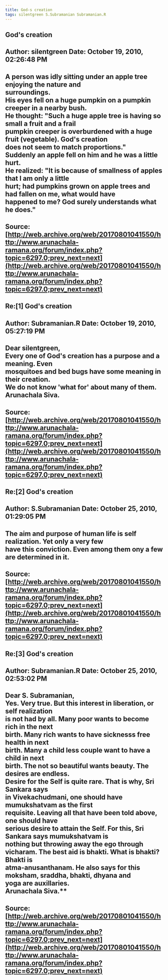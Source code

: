 ```yaml
--- 
title: God-s creation   
tags: silentgreen S.Subramanian Subramanian.R  
---  
```

## God's creation  
Author: silentgreen         Date: October 19, 2010, 02:26:48 PM  
---  
A person was idly sitting under an apple tree enjoying the nature and  
surroundings.   
His eyes fell on a huge pumpkin on a pumpkin creeper in a nearby bush.   
He thought: "Such a huge apple tree is having so small a fruit and a frail  
pumpkin creeper is overburdened with a huge fruit (vegetable). God's creation  
does not seem to match proportions."   
Suddenly an apple fell on him and he was a little hurt.   
He realized: "It is because of smallness of apples that I am only a little  
hurt; had pumpkins grown on apple trees and had fallen on me, what would have  
happened to me? God surely understands what he does."
 ---  
Source:[http://web.archive.org/web/20170801041550/http://www.arunachala-ramana.org/forum/index.php?topic=6297.0;prev_next=next](http://web.archive.org/web/20170801041550/http://www.arunachala-ramana.org/forum/index.php?topic=6297.0;prev_next=next)   
---  

## Re:[1] God's creation  
Author: Subramanian.R       Date: October 19, 2010, 05:27:19 PM  
---  
Dear silentgreen,   
Every one of God's creation has a purpose and a meaning. Even   
mosquitoes and bed bugs have some meaning in their creation.   
We do not know 'what for' about many of them.   
Arunachala Siva.
 ---  
Source:[http://web.archive.org/web/20170801041550/http://www.arunachala-ramana.org/forum/index.php?topic=6297.0;prev_next=next](http://web.archive.org/web/20170801041550/http://www.arunachala-ramana.org/forum/index.php?topic=6297.0;prev_next=next)   
---  

## Re:[2] God's creation  
Author: S.Subramanian       Date: October 25, 2010, 01:29:05 PM  
---  
The aim and purpose of human life is self realization. Yet only a very few  
have this conviction. Even among them ony a few are determined in it.
 ---  
Source:[http://web.archive.org/web/20170801041550/http://www.arunachala-ramana.org/forum/index.php?topic=6297.0;prev_next=next](http://web.archive.org/web/20170801041550/http://www.arunachala-ramana.org/forum/index.php?topic=6297.0;prev_next=next)   
---  

## Re:[3] God's creation  
Author: Subramanian.R       Date: October 25, 2010, 02:53:02 PM  
---  
Dear S. Subramanian,   
Yes. Very true. But this interest in liberation, or self realization   
is not had by all. Many poor wants to become rich in the next   
birth. Many rich wants to have sicknesss free health in next   
birth. Many a child less couple want to have a child in next   
birth. The not so beautiful wants beauty. The desires are endless.   
Desire for the Self is quite rare. That is why, Sri Sankara says   
in Vivekachudmani, one should have mumukshatvam as the first   
requisite. Leaving all that have been told above, one should have   
serious desire to attain the Self. For this, Sri Sankara says mumukshatvam is  
nothing but throwing away the ego through   
vicharam. The best aid is bhakti. What is bhakti? Bhakti is   
atma-anusanthanam. He also says for this moksham, sraddha, bhakti, dhyana and  
yoga are auxillaries.   
Arunachala Siva.**
 ---  
Source:[http://web.archive.org/web/20170801041550/http://www.arunachala-ramana.org/forum/index.php?topic=6297.0;prev_next=next](http://web.archive.org/web/20170801041550/http://www.arunachala-ramana.org/forum/index.php?topic=6297.0;prev_next=next)   
---  

